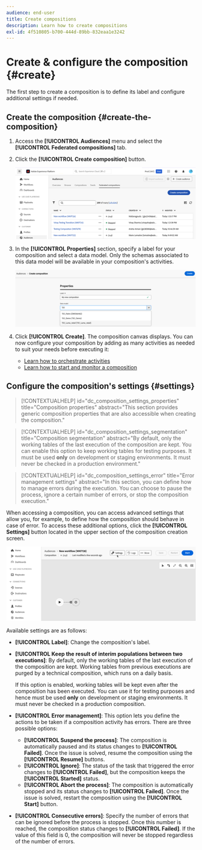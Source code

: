 ```yaml
---
audience: end-user
title: Create compositions
description: Learn how to create compositions
exl-id: 4f510805-b700-444d-89bb-832eaa1e3242
---
```

# Create & configure the composition {#create}

The first step to create a composition is to define its label and configure additional settings if needed.

## Create the composition {#create-the-composition}

1. Access the **[!UICONTROL Audiences]** menu and select the **[!UICONTROL Federated compositions]** tab.

1. Click the **[!UICONTROL Create composition]** button.

    ![](assets/composition-create.png)

1. In the **[!UICONTROL Properties]** section, specify a label for your composition and select a data model. Only the schemas associated to this data model will be available in your composition's activities.

    ![](assets/composition-select-schema.png)

1. Click **[!UICONTROL Create]**. The composition canvas displays. You can now configure your composition by adding as many activities as needed to suit your needs before executing it:

    * [Learn how to orchestrate activities](orchestrate-activities.md)
    * [Learn how to start and monitor a composition](start-monitor-composition.md) 

## Configure the composition's settings {#settings}

>[!CONTEXTUALHELP]
>id="dc_composition_settings_properties"
>title="Composition properties"
>abstract="This section provides generic composition properties that are also accessible when creating the composition."

>[!CONTEXTUALHELP]
>id="dc_composition_settings_segmentation"
>title="Composition segmentation"
>abstract="By default, only the working tables of the last execution of the composition are kept. You can enable this option to keep working tables for testing purposes. It must be used **only** on development or staging environments. It must never be checked in a production environment."

>[!CONTEXTUALHELP]
>id="dc_composition_settings_error"
>title="Error management settings"
>abstract="In this section, you can define how to manage errors during the execution. You can choose to pause the process, ignore a certain number of errors, or stop the composition execution."

When accessing a composition, you can access advanced settings that allow you, for example, to define how the composition should behave in case of error. To access these additional options, click the **[!UICONTROL Settings]** button located in the upper section of the composition creation screen.

![](assets/composition-create-settings.png)

Available settings are as follows: 

* **[!UICONTROL Label]**: Change the composition's label.

* **[!UICONTROL Keep the result of interim populations between two executions]**: By default, only the working tables of the last execution of the composition are kept. Working tables from previous executions are purged by a technical composition, which runs on a daily basis.

    If this option is enabled, working tables will be kept even after the composition has been executed. You can use it for testing purposes and hence must be used **only** on development or staging environments. It must never be checked in a production composition.

* **[!UICONTROL Error management]**: This option lets you define the actions to be taken if a composition activity has errors. There are three possible options:
    
    * **[!UICONTROL Suspend the process]**: The composition is automatically paused and its status changes to **[!UICONTROL Failed]**. Once the issue is solved, resume the composition using the **[!UICONTROL Resume]** buttons.
    * **[!UICONTROL Ignore]**: The status of the task that triggered the error changes to **[!UICONTROL Failed]**, but the composition keeps the **[!UICONTROL Started]** status.
    * **[!UICONTROL Abort the process]**: The composition is automatically stopped and its status changes to **[!UICONTROL Failed]**. Once the issue is solved, restart the composition using the **[!UICONTROL Start]** button.

* **[!UICONTROL Consecutive errors]**: Specify the number of errors that can be ignored before the process is stopped. Once this number is reached, the composition status changes to **[!UICONTROL Failed]**. If the value of this field is 0, the composition will never be stopped regardless of the number of errors.
